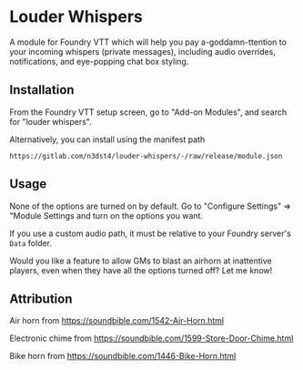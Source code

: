 # Louder Whispers

A module for Foundry VTT which will help you pay a-goddamn-ttention to your incoming whispers (private messages), including audio overrides, notifications, and eye-popping chat box styling.

## Installation

From the Foundry VTT setup screen, go to "Add-on Modules", and search for "louder whispers".

Alternatively, you can install using the manifest path

```
https://gitlab.com/n3dst4/louder-whispers/-/raw/release/module.json
```

## Usage

None of the options are turned on by default. Go to "Configure Settings" => "Module Settings and turn on the options you want.

If you use a custom audio path, it must be relative to your Foundry server's `Data` folder.

Would you like a feature to allow GMs to blast an airhorn at inattentive players, even when they have all the options turned off? Let me know!


## Attribution

Air horn from https://soundbible.com/1542-Air-Horn.html

Electronic chime from https://soundbible.com/1599-Store-Door-Chime.html

Bike horn from https://soundbible.com/1446-Bike-Horn.html
